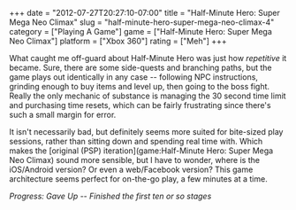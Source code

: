 +++
date = "2012-07-27T20:27:10-07:00"
title = "Half-Minute Hero: Super Mega Neo Climax"
slug = "half-minute-hero-super-mega-neo-climax-4"
category = ["Playing A Game"]
game = ["Half-Minute Hero: Super Mega Neo Climax"]
platform = ["Xbox 360"]
rating = ["Meh"]
+++

What caught me off-guard about Half-Minute Hero was just how <i>repetitive</i> it became.  Sure, there are some side-quests and branching paths, but the game plays out identically in any case -- following NPC instructions, grinding enough to buy items and level up, then going to the boss fight.  Really the only mechanic of substance is managing the 30 second time limit and purchasing time resets, which can be fairly frustrating since there's such a small margin for error.

It isn't necessarily bad, but definitely seems more suited for bite-sized play sessions, rather than sitting down and spending real time with.  Which makes the [original (PSP) iteration](game:Half-Minute Hero: Super Mega Neo Climax) sound more sensible, but I have to wonder, where is the iOS/Android version?  Or even a web/Facebook version?  This game architecture seems perfect for on-the-go play, a few minutes at a time.

<i>Progress: Gave Up -- Finished the first ten or so stages</i>